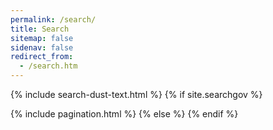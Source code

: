 ```yaml
---
permalink: /search/
title: Search
sitemap: false
sidenav: false
redirect_from:
  - /search.htm
---
```

{% include search-dust-text.html %}
{% if site.searchgov %}
<div tabindex='0' id="totalResultsTarget" class="margin-y-1"></div>
<ol id="search-results" class="add-list-reset"></ol>
{% include pagination.html %}
{% else %}
<script>
  window.location = "/";
</script>
{% endif %}
